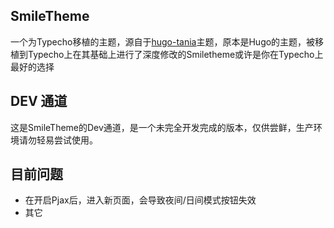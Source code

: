 ## SmileTheme

一个为Typecho移植的主题，源自于[hugo-tania](https://github.com/WingLim/hugo-tania)主题，原本是Hugo的主题，被移植到Typecho上在其基础上进行了深度修改的Smiletheme或许是你在Typecho上最好的选择

## DEV 通道

这是SmileTheme的Dev通道，是一个未完全开发完成的版本，仅供尝鲜，生产环境请勿轻易尝试使用。

## 目前问题
- 在开启Pjax后，进入新页面，会导致夜间/日间模式按钮失效
- 其它
